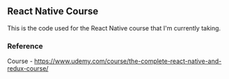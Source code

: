 ## React Native Course
This is the code used for the React Native course that I'm currently taking.

### Reference
Course - https://www.udemy.com/course/the-complete-react-native-and-redux-course/
